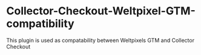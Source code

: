 # Collector-Checkout-Weltpixel-GTM-compatibility
This plugin is used as compatability between Weltpixels GTM and Collector Checkout
